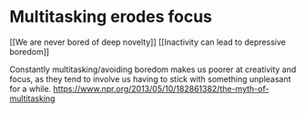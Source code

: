 # Multitasking erodes focus
[[We are never bored of deep novelty]]
[[Inactivity can lead to depressive boredom]]

Constantly multitasking/avoiding boredom makes us poorer at creativity and focus, as they tend to involve us having to stick with something unpleasant for a while. https://www.npr.org/2013/05/10/182861382/the-myth-of-multitasking

<!-- #p1 -->

<!-- #.inbox -->

<!-- {BearID:3EEB1D37-9E8D-4233-9614-07C4975D35D5-11937-000019D86B3B08BC} -->
